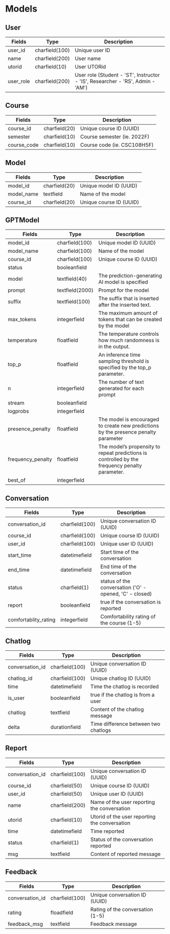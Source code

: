 # Models

## User

| Fields    | Type           | Description                                                                    |
| --------- | -------------- | ------------------------------------------------------------------------------ |
| user_id   | charfield(100) | Unique user ID                                                                 |
| name      | charfield(200) | User name                                                                      |
| utorid    | charfield(10)  | User UTORid                                                                    |
| user_role | charfield(200) | User role (Student - 'ST', Instructor - 'IS', Researcher - 'RS', Admin - 'AM') |

## Course

| Fields      | Type          | Description                 |
| ----------- | ------------- | --------------------------- |
| course_id   | charfield(20) | Unique course ID (UUID)     |
| semester    | charfield(10) | Course semester (ie. 2022F) |
| course_code | charfield(10) | Course code (ie. CSC108H5F) |

## Model
| Fields     | Type          | Description                  |
| ---------- | ------------- | ---------------------------- |
| model_id   | charfield(20) | Unique model ID (UUID)       |
| model_name | textfield     | Name of the model            |
| course_id  | charfield(20) | Unique course ID (UUID)      | 

## GPTModel
| Fields            | Type            | Description 
| ----------------- | --------------- | -
| model_id          | charfield(100)  | Unique model ID (UUID)
| model_name        | charfield(100)  | Name of the model
| course_id         | charfield(100)  | Unique course ID (UUID)
| status            | booleanfield    | 
| model             | textfield(40)   | The prediction-generating AI model is specified 
| prompt            | textfield(2000) | Prompt for the model 
| suffix            | textfield(100)  | The suffix that is inserted after the inserted text.
| max_tokens        | integerfield    | The maximum amount of tokens that can be created by the model 
| temperature       | floatfield      | The temperature controls how much randomness is in the output. 
| top_p             | floatfield      | An inference time sampling threshold is specified by the top_p parameter. 
| n                 | integerfield    | The number of text generated for each prompt
| stream            | booleanfield    | 
| logprobs          | integerfield    | 
| presence_penalty  | floatfield      | The model is encouraged to create new predictions by the presence penalty parameter 
| frequency_penalty | floatfield      | The model’s propensity to repeat predictions is controlled by the frequency penalty parameter. 
| best_of           | integerfield    | 

## Conversation
| Fields               | Type           | Description                                             |
| -------------------- | -------------- | ------------------------------------------------------- |
| conversation_id      | charfield(100) | Unique conversation ID (UUID)                           |
| course_id            | charfield(100) | Unique course ID (UUID)                                 |
| user_id              | charfield(100) | Unique user ID (UUID)                                   |
| start_time           | datetimefield  | Start time of the conversation                          |
| end_time             | datetimefield  | End time of the conversation                            |
| status               | charfield(1)   | status of the conversation ('O' - opened, 'C' - closed) |
| report               | booleanfield   | true if the conversation is reported                    |
| comfortablity_rating | integerfield   | Comfortability rating of the course (1-5)               |

## Chatlog
| Fields          | Type           | Description                          |
| --------------- | -------------- | ------------------------------------ |
| conversation_id | charfield(100) | Unique conversation ID (UUID)        |
| chatlog_id      | charfield(100) | Unique chatlog ID (UUID)             |
| time            | datetimefield  | Time the chatlog is recorded         |
| is_user         | booleanfield   | true if the chatlog is from a user   |
| chatlog         | textfield      | Content of the chatlog message       |
| delta           | durationfield  | Time difference between two chatlogs |

## Report
| Fields          | Type           | Description                                   |
| --------------- | -------------- | --------------------------------------------- |
| conversation_id | charfield(100) | Unique conversation ID (UUID)                 |
| course_id       | charfield(50)  | Unique course ID (UUID)                       |
| user_id         | charfield(50)  | Unique user ID (UUID)                         |
| name            | charfield(200) | Name of the user reporting the conversation   |
| utorid          | charfield(10)  | Utorid of the user reporting the conversation |
| time            | datetimefield  | Time reported                                 |
| status          | charfield(1)   | Status of the conversation reported           |
| msg             | textfield      | Content of reported message                   |

## Feedback
| Fields          | Type           | Description                      |
| --------------- | -------------- | -------------------------------- |
| conversation_id | charfield(100) | Unique conversation ID (UUID)    |
| rating          | floadfield     | Rating of the conversation (1-5) |
| feedback_msg    | textfield      | Feedback message                 |